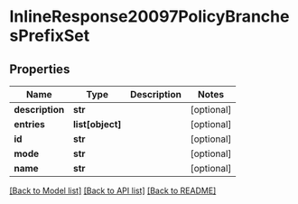 # InlineResponse20097PolicyBranchesPrefixSet

## Properties
Name | Type | Description | Notes
------------ | ------------- | ------------- | -------------
**description** | **str** |  | [optional] 
**entries** | **list[object]** |  | [optional] 
**id** | **str** |  | [optional] 
**mode** | **str** |  | [optional] 
**name** | **str** |  | [optional] 

[[Back to Model list]](../README.md#documentation-for-models) [[Back to API list]](../README.md#documentation-for-api-endpoints) [[Back to README]](../README.md)

